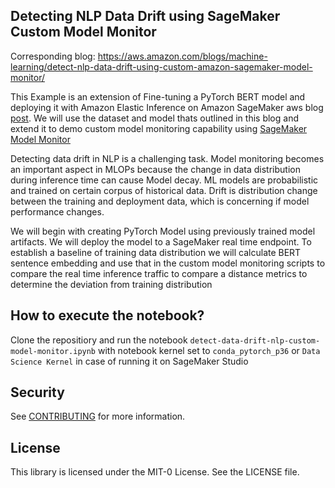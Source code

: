 ## Detecting NLP Data Drift using SageMaker Custom Model Monitor

Corresponding blog: https://aws.amazon.com/blogs/machine-learning/detect-nlp-data-drift-using-custom-amazon-sagemaker-model-monitor/

This Example is an extension of Fine-tuning a PyTorch BERT model and deploying it with Amazon Elastic Inference on Amazon SageMaker aws blog [post](https://aws.amazon.com/blogs/machine-learning/fine-tuning-a-pytorch-bert-model-and-deploying-it-with-amazon-elastic-inference-on-amazon-sagemaker/). We will use the dataset and model thats outlined in this blog and extend it to demo custom model monitoring capability using [SageMaker Model Monitor](https://docs.aws.amazon.com/sagemaker/latest/dg/model-monitor.html)

Detecting data drift in NLP is a challenging task. Model monitoring becomes an important aspect in MLOPs because the change in data distribution during inference time can cause Model decay. ML models are probabilistic and trained on certain corpus of historical data. Drift is distribution change between the training and deployment data, which is concerning if model performance changes.

We will begin with creating PyTorch Model using previously trained model artifacts. We will deploy the model to a SageMaker real time endpoint. To establish a baseline of training data distribution we will calculate BERT sentence embedding and use that in the custom model monitoring scripts to compare the real time inference traffic to compare a distance metrics to determine the deviation from training distribution

## How to execute the notebook?

Clone the repositiory and run the notebook `detect-data-drift-nlp-custom-model-monitor.ipynb` with notebook kernel set to `conda_pytorch_p36` or `Data Science Kernel` in case of running it on SageMaker Studio 

## Security

See [CONTRIBUTING](CONTRIBUTING.md#security-issue-notifications) for more information.

## License

This library is licensed under the MIT-0 License. See the LICENSE file.

